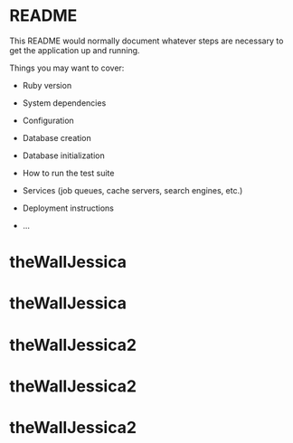 # README

This README would normally document whatever steps are necessary to get the
application up and running.

Things you may want to cover:

* Ruby version

* System dependencies

* Configuration

* Database creation

* Database initialization

* How to run the test suite

* Services (job queues, cache servers, search engines, etc.)

* Deployment instructions

* ...
# theWallJessica
# theWallJessica
# theWallJessica2
# theWallJessica2
# theWallJessica2
